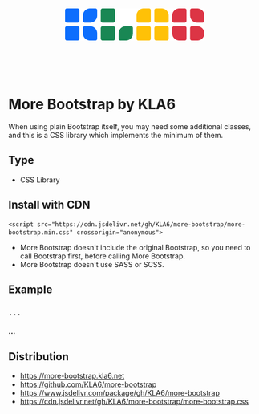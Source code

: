 <p align="center"><br><br><br><br>
<img src="https://raw.githubusercontent.com/KLA6/more-bootstrap/main/index_logo.svg" height="64">
<br><br><br><br><br></p>

# More Bootstrap by KLA6
When using plain Bootstrap itself, you may need some additional classes, and this is a CSS library which implements the minimum of them.

## Type
- CSS Library

## Install with CDN
```
<script src="https://cdn.jsdelivr.net/gh/KLA6/more-bootstrap/more-bootstrap.min.css" crossorigin="anonymous">
```
- More Bootstrap doesn't include the original Bootstrap, so you need to call Bootstrap first, before calling More Bootstrap.
- More Bootstrap doesn't use SASS or SCSS.

## Example

### `...`
#### ...

## Distribution
- https://more-bootstrap.kla6.net
- https://github.com/KLA6/more-bootstrap
- https://www.jsdelivr.com/package/gh/KLA6/more-bootstrap
- https://cdn.jsdelivr.net/gh/KLA6/more-bootstrap/more-bootstrap.css
